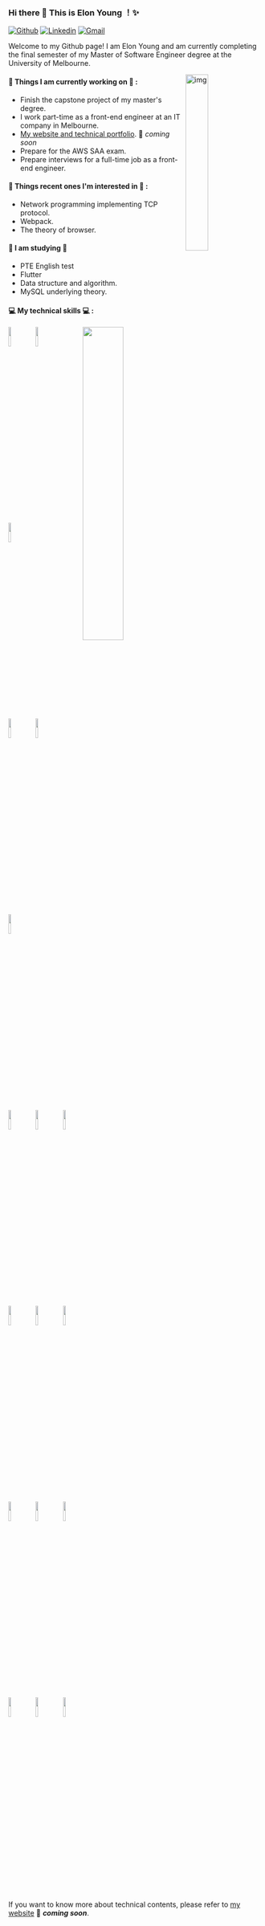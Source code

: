 ### Hi there 👋 This is Elon Young ！✨ 
 
 
[![Github](https://img.shields.io/badge/-Github-000?style=flat&logo=Github&logoColor=white)]([https://github.com/zhanglina94](https://github.com/ElonQuasimodoYoung))
[![Linkedin](https://img.shields.io/badge/-LinkedIn-blue?style=flat&logo=Linkedin&logoColor=white)](https://www.linkedin.com/in/elonyoung/)
[![Gmail](https://img.shields.io/badge/-Gmail-c14438?style=flat&logo=Gmail&logoColor=white)](elonyang15972373908@gmail.com)
 
Welcome to my Github page! I am Elon Young and am currently completing the final semester of my Master of Software Engineer degree at the University of Melbourne.

<img align="right" alt="img" src="https://github.com/ElonQuasimodoYoung/ElonQuasimodoYoung/blob/main/DonghaoYang1.JPG" width="30%" height="auto" />
 
 
#### 🌱 Things I am currently working on 🌱 : 
- Finish the capstone project of my master's degree.
- I work part-time as a front-end engineer at an IT company in Melbourne.
- [My website and technical portfolio](https://elonquasimodoyoung.github.io/donghaoyang/). 🚀 *coming soon*
- Prepare for the AWS SAA exam.
- Prepare interviews for a full-time job as a front-end engineer.
 
 
#### 💪 Things recent ones I'm interested in 💪 : 
- Network programming implementing TCP protocol.
- Webpack.
- The theory of browser.
  
#### 🌻 I am studying 🌻
- PTE English test
- Flutter
- Data structure and algorithm.
- MySQL underlying theory.

#### :computer: My technical skills :computer: : 
<p>
<img width="40%" align="right" src="https://github-readme-stats.vercel.app/api?username=ElonQuasimodoYoung&show_icons=true&hide_border=false" />
</p>
<p>
<code><img width="10%" src="https://www.vectorlogo.zone/logos/w3_html5/w3_html5-ar21~bgwhite.svg"></code>
<code><img width="10%" src="https://www.vectorlogo.zone/logos/w3_css/w3_css-ar21~bgwhite.svg"></code>
<code><img width="10%" src="https://www.vectorlogo.zone/logos/javascript/javascript-ar21~bgwhite.svg"></code>
<br />
<code><img width="10%" src="https://www.vectorlogo.zone/logos/getbootstrap/getbootstrap-ar21~bgwhite.svg"></code>
<code><img width="10%" src="https://www.vectorlogo.zone/logos/jquery/jquery-ar21~bgwhite.svg"></code>
<code><img width="10%" src="https://www.vectorlogo.zone/logos/reactjs/reactjs-ar21~bgwhite.svg"></code>
<br />
<code><img width="10%" src="https://www.vectorlogo.zone/logos/flutterio/flutterio-ar21~bgwhite.svg"></code>
<code><img width="10%" src="https://www.vectorlogo.zone/logos/android/android-ar21~bgwhite.svg"></code>
<code><img width="10%" src="https://www.vectorlogo.zone/logos/nodejs/nodejs-ar21~bgwhite.svg"></code>
<br /> 
<code><img width="10%" src="https://www.vectorlogo.zone/logos/mysql/mysql-ar21~bgwhite.svg"></code>
<code><img width="10%" src="https://www.vectorlogo.zone/logos/mongodb/mongodb-ar21~bgwhite.svg"></code>
<code><img width="10%" src="https://www.vectorlogo.zone/logos/java/java-ar21~bgwhite.svg"></code>
<br />
<code><img width="10%" src="https://www.vectorlogo.zone/logos/amazon_aws/amazon_aws-ar21~bgwhite.svg"></code>
<code><img width="10%" src="https://www.vectorlogo.zone/logos/docker/docker-ar21~bgwhite.svg"></code>
<code><img width="10%" src="https://www.vectorlogo.zone/logos/linux/linux-ar21~bgwhite.svg"></code>
<br />
<code><img width="10%" src="https://www.vectorlogo.zone/logos/git-scm/git-scm-ar21~bgwhite.svg"></code>
<code><img width="10%" src="https://www.vectorlogo.zone/logos/typescriptlang/typescriptlang-ar21~bgwhite.svg"></code>
<code><img width="10%" src="https://www.vectorlogo.zone/logos/kubernetes/kubernetes-ar21~bgwhite.svg"></code>
</p>
If you want to know more about technical contents, please refer to <a href="https://elonquasimodoyoung.github.io/donghaoyang/">my website</a> 🚀 <I><b>coming soon</b></i>.
